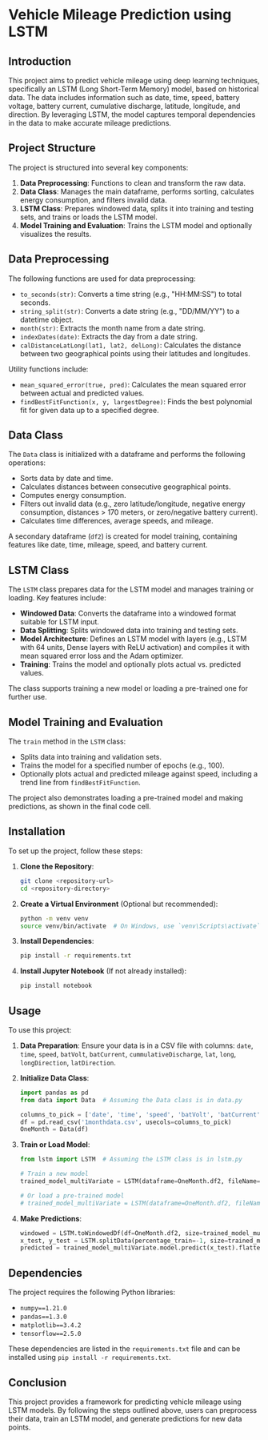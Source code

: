 # Vehicle Mileage Prediction using LSTM

## Introduction

This project aims to predict vehicle mileage using deep learning techniques, specifically an LSTM (Long Short-Term Memory) model, based on historical data. The data includes information such as date, time, speed, battery voltage, battery current, cumulative discharge, latitude, longitude, and direction. By leveraging LSTM, the model captures temporal dependencies in the data to make accurate mileage predictions.

## Project Structure

The project is structured into several key components:

1. **Data Preprocessing**: Functions to clean and transform the raw data.
2. **Data Class**: Manages the main dataframe, performs sorting, calculates energy consumption, and filters invalid data.
3. **LSTM Class**: Prepares windowed data, splits it into training and testing sets, and trains or loads the LSTM model.
4. **Model Training and Evaluation**: Trains the LSTM model and optionally visualizes the results.

## Data Preprocessing

The following functions are used for data preprocessing:

- `to_seconds(str)`: Converts a time string (e.g., "HH:MM:SS") to total seconds.
- `string_split(str)`: Converts a date string (e.g., "DD/MM/YY") to a datetime object.
- `month(str)`: Extracts the month name from a date string.
- `indexDates(date)`: Extracts the day from a date string.
- `calDistanceLatLong(lat1, lat2, delLong)`: Calculates the distance between two geographical points using their latitudes and longitudes.

Utility functions include:

- `mean_squared_error(true, pred)`: Calculates the mean squared error between actual and predicted values.
- `findBestFitFunction(x, y, largestDegree)`: Finds the best polynomial fit for given data up to a specified degree.

## Data Class

The `Data` class is initialized with a dataframe and performs the following operations:

- Sorts data by date and time.
- Calculates distances between consecutive geographical points.
- Computes energy consumption.
- Filters out invalid data (e.g., zero latitude/longitude, negative energy consumption, distances &gt; 170 meters, or zero/negative battery current).
- Calculates time differences, average speeds, and mileage.

A secondary dataframe (`df2`) is created for model training, containing features like date, time, mileage, speed, and battery current.

## LSTM Class

The `LSTM` class prepares data for the LSTM model and manages training or loading. Key features include:

- **Windowed Data**: Converts the dataframe into a windowed format suitable for LSTM input.
- **Data Splitting**: Splits windowed data into training and testing sets.
- **Model Architecture**: Defines an LSTM model with layers (e.g., LSTM with 64 units, Dense layers with ReLU activation) and compiles it with mean squared error loss and the Adam optimizer.
- **Training**: Trains the model and optionally plots actual vs. predicted values.

The class supports training a new model or loading a pre-trained one for further use.

## Model Training and Evaluation

The `train` method in the `LSTM` class:

- Splits data into training and validation sets.
- Trains the model for a specified number of epochs (e.g., 100).
- Optionally plots actual and predicted mileage against speed, including a trend line from `findBestFitFunction`.

The project also demonstrates loading a pre-trained model and making predictions, as shown in the final code cell.

## Installation

To set up the project, follow these steps:

1. **Clone the Repository**:

   ```bash
   git clone <repository-url>
   cd <repository-directory>
   ```

2. **Create a Virtual Environment** (Optional but recommended):

   ```bash
   python -m venv venv
   source venv/bin/activate  # On Windows, use `venv\Scripts\activate`
   ```

3. **Install Dependencies**:

   ```bash
   pip install -r requirements.txt
   ```

4. **Install Jupyter Notebook** (If not already installed):

   ```bash
   pip install notebook
   ```

## Usage

To use this project:

1. **Data Preparation**: Ensure your data is in a CSV file with columns: `date`, `time`, `speed`, `batVolt`, `batCurrent`, `cummulativeDischarge`, `lat`, `long`, `longDirection`, `latDirection`.

2. **Initialize Data Class**:

   ```python
   import pandas as pd
   from data import Data  # Assuming the Data class is in data.py
   
   columns_to_pick = ['date', 'time', 'speed', 'batVolt', 'batCurrent', 'cummulativeDischarge', 'lat', 'long', 'longDirection', 'latDirection']
   df = pd.read_csv('1monthdata.csv', usecols=columns_to_pick)
   OneMonth = Data(df)
   ```

3. **Train or Load Model**:

   ```python
   from lstm import LSTM  # Assuming the LSTM class is in lstm.py
   
   # Train a new model
   trained_model_multiVariate = LSTM(dataframe=OneMonth.df2, fileName='model.h5', train=True, partiallyTrained=False, size=3, percentage_train=0.8, plot=True, variate='Multi')
   
   # Or load a pre-trained model
   # trained_model_multiVariate = LSTM(dataframe=OneMonth.df2, fileName='model.h5', train=False, partiallyTrained=True, size=3, percentage_train=0.8, plot=True, variate='Multi')
   ```

4. **Make Predictions**:

   ```python
   windowed = LSTM.toWindowedDf(df=OneMonth.df2, size=trained_model_multiVariate.sizeOfWindow, variate='Multi')
   x_test, y_test = LSTM.splitData(percentage_train=-1, size=trained_model_multiVariate.sizeOfWindow, windowed_df=windowed, training=False, variate='Multi')
   predicted = trained_model_multiVariate.model.predict(x_test).flatten()
   ```

## Dependencies

The project requires the following Python libraries:

- `numpy==1.21.0`
- `pandas==1.3.0`
- `matplotlib==3.4.2`
- `tensorflow==2.5.0`

These dependencies are listed in the `requirements.txt` file and can be installed using `pip install -r requirements.txt`.

## Conclusion

This project provides a framework for predicting vehicle mileage using LSTM models. By following the steps outlined above, users can preprocess their data, train an LSTM model, and generate predictions for new data points.